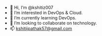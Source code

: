 - 👋 Hi, I’m @kshitiz007
- 👀 I’m interested in DevOps & Cloud.
- 🌱 I’m currently learning DevOps.
- 💞️ I’m looking to collaborate on technology.
- 📫 kshitijpathak57@gmail.com

<!---
kshitiz007/kshitiz007 is a ✨ special ✨ repository because its `README.md` (this file) appears on your GitHub profile.
You can click the Preview link to take a look at your changes.
--->
